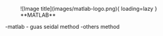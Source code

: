 

<figure markdown="span">
![Image title](images/matlab-logo.png){ loading=lazy }
  <figcaption>**MATLAB**</figcaption>
</figure>


-matlab - guas seidal method
-others method


